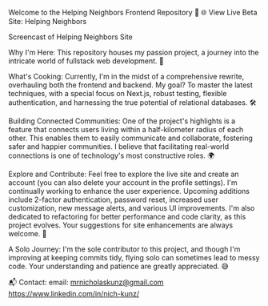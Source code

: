 Welcome to the Helping Neighbors Frontend Repository 👋
🌐 View Live Beta Site: Helping Neighbors

Screencast of Helping Neighbors Site

Why I'm Here:
This repository houses my passion project, a journey into the intricate world of fullstack web development. 🚀

What's Cooking:
Currently, I'm in the midst of a comprehensive rewrite, overhauling both the frontend and backend. My goal? To master the latest techniques, with a special focus on Next.js, robust testing, flexible authentication, and harnessing the true potential of relational databases. 🛠️

Building Connected Communities:
One of the project's highlights is a feature that connects users living within a half-kilometer radius of each other. This enables them to easily communicate and collaborate, fostering safer and happier communities. I believe that facilitating real-world connections is one of technology's most constructive roles. 🌍

Explore and Contribute:
Feel free to explore the live site and create an account (you can also delete your account in the profile settings). I'm continually working to enhance the user experience. Upcoming additions include 2-factor authentication, password reset, increased user customization, new message alerts, and various UI improvements. I'm also dedicated to refactoring for better performance and code clarity, as this project evolves. Your suggestions for site enhancements are always welcome. 🌟

A Solo Journey:
I'm the sole contributor to this project, and though I'm improving at keeping commits tidy, flying solo can sometimes lead to messy code. Your understanding and patience are greatly appreciated. 😅

📬 Contact: 
email: mrnicholaskunz@gmail.com
https://www.linkedin.com/in/nich-kunz/